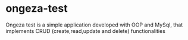 # ongeza-test
Ongeza test is a simple application developed with OOP and MySql, that implements CRUD (create,read,update and delete) functionalities
